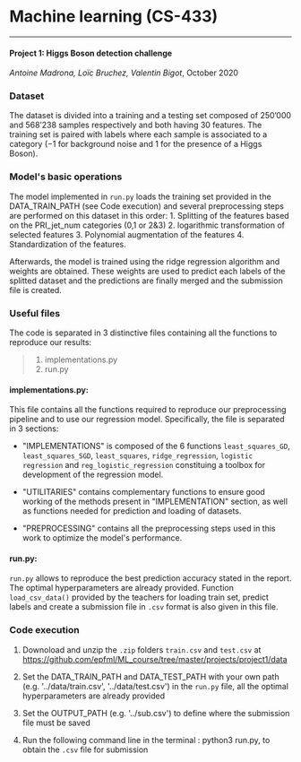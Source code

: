 # Machine learning (CS-433)

_____________________________________________________________________

#### Project 1: Higgs Boson detection challenge

_Antoine Madrona, Loïc Bruchez, Valentin Bigot_, October 2020

### Dataset

The  dataset is divided into a training and a testing set composed of 250’000 and 568’238 samples respectively and both having 30 features. The training set is paired with labels where each sample is associated to a category (−1 for  background  noise  and 1 for the presence of a Higgs Boson).

### Model's basic operations

The model implemented in `run.py` loads the training set provided in the DATA_TRAIN_PATH (see Code execution) and several preprocessing steps are performed on this dataset in this order: 
    1. Splitting of the features based on the PRI_jet_num categories (0,1 or 2&3) 
    2. logarithmic transformation of selected features 
    3. Polynomial augmentation of the features 
    4. Standardization of the features. 
    
Afterwards, the model is trained using the ridge regression algorithm and weights are obtained. These weights are used to predict each labels of the splitted dataset and the predictions are finally merged and the submission file is created.

### Useful files

The code is separated in 3 distinctive files containing all the functions to reproduce our results:

>1. implementations.py
>2. run.py


#### implementations.py:

This file contains all the functions required to reproduce our preprocessing pipeline and to use our regression model. Specifically, the file is separated in 3 sections:

- "IMPLEMENTATIONS" is composed of the 6 functions `least_squares_GD`, `least_squares_SGD`, `least_squares`, `ridge_regression`, `logistic regression` and `reg_logistic_regression` constituing a toolbox for development of the regression model.

- "UTILITARIES" contains complementary functions to ensure good working of the methods present in "IMPLEMENTATION" section, as well as functions needed for prediction and loading of datasets.

- "PREPROCESSING" contains all the preprocessing steps used in this work to optimize the model's performance.


#### run.py:

`run.py` allows to reproduce the best prediction accuracy stated in the report. The optimal hyperparameters are already provided. Function `load_csv_data()` provided by the teachers for loading train set, predict labels and create a submission file in `.csv` format is also given in this file.


### Code execution

1) Downoload and unzip the `.zip` folders `train.csv` and `test.csv` at https://github.com/epfml/ML_course/tree/master/projects/project1/data

2) Set the DATA_TRAIN_PATH and DATA_TEST_PATH with your own path (e.g. '../data/train.csv', '../data/test.csv') in the `run.py` file, all the optimal hyperparameters are already provided

3) Set the OUTPUT_PATH (e.g. '../sub.csv') to define where the submission file must be saved

3) Run the following command line in the terminal : python3 run.py, to obtain the `.csv` file for submission
